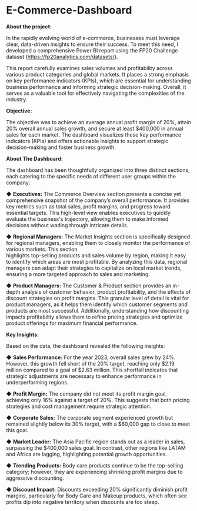 # E-Commerce-Dashboard

**About the project:**

In the rapidly evolving world of e-commerce, businesses must leverage clear, data-driven insights to ensure their success. To meet this need, I developed a comprehensive Power BI report using the FP20 Challenge dataset (https://fp20analytics.com/datasets/).

This report carefully examines sales volumes and profitability across various product categories and global markets. It places a strong emphasis on key performance indicators (KPIs), which are essential for understanding business performance and informing strategic decision-making. Overall, it serves as a valuable tool for effectively navigating the complexities of the industry.

**Objective:**

The objective was to achieve an average annual profit margin of 20%, attain 20% overall annual sales growth, and secure at least $400,000 in annual sales for each market. The dashboard visualizes these key performance indicators (KPIs) and offers actionable insights to support strategic decision-making and foster business growth.

**About The Dashboard:**

The dashboard has been thoughtfully organized into three distinct sections, each catering to the specific needs of different user groups within the company:

  ◆ **Executives:** The Commerce Overview section presents a concise yet comprehensive snapshot of the company’s overall performance. It provides key metrics such as total sales, profit 
                     margins, and progress toward essential targets. This high-level view enables executives to quickly evaluate the business's trajectory, allowing them to make informed decisions without wading through intricate details.

  ◆ **Regional Managers:** The Market Insights section is specifically designed for regional managers, enabling them to closely monitor the performance of various markets. This section   
                        highlights top-selling products and sales volume by region, making it easy to identify which areas are most profitable. By analyzing this data, regional managers can 
                        adapt their strategies to capitalize on local market trends, ensuring a more targeted approach to sales and marketing.

  ◆ **Product Managers:** The Customer & Product section provides an in-depth analysis of customer behavior, product profitability, and the effects of discount strategies on profit margins. This granular level of detail is vital for product managers, as it helps them identify which customer segments and products are most successful. Additionally, understanding how discounting impacts profitability allows them to refine pricing strategies and optimize product offerings for maximum financial performance.

**Key Insights:**

Based on the data, the dashboard revealed the following insights:

◆ **Sales Performance:** For the year 2023, overall sales grew by 24%. However, this growth fell short of the 20% target, reaching only $2.19 million compared to a goal of $2.63 million. This shortfall indicates that strategic adjustments are necessary to enhance performance in underperforming regions.

◆ **Profit Margin:** The company did not meet its profit margin goal, achieving only 16% against a target of 20%. This suggests that both pricing strategies and cost management require strategic attention.

◆ **Corporate Sales:** The corporate segment experienced growth but remained slightly below its 30% target, with a $60,000 gap to close to meet this goal.

◆ **Market Leader:** The Asia Pacific region stands out as a leader in sales, surpassing the $400,000 sales goal. In contrast, other regions like LATAM and Africa are lagging, highlighting potential growth opportunities.

◆ **Trending Products:** Body care products continue to be the top-selling category; however, they are experiencing shrinking profit margins due to aggressive discounting.

◆ **Discount Impact:** Discounts exceeding 20% significantly diminish profit margins, particularly for Body Care and Makeup products, which often see profits dip into negative territory when discounts are too steep.
